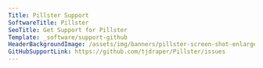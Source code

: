 ```yaml
---
Title: Pillster Support
SoftwareTitle: Pillster
SeoTitle: Get Support for Pillster
Template: _software/support-github
HeaderBackgroundImage: /assets/img/banners/pillster-screen-shot-enlarged.jpg
GitHubSupportLink: https://github.com/tjdraper/Pillster/issues
---
```

